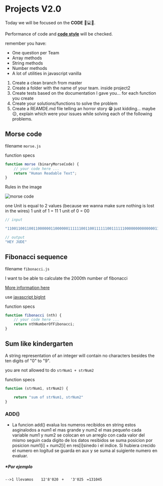 # Projects V2.0

Today we will be focused on the **CODE** 👾💻👾.

Performance of code and **[code style](https://github.com/airbnb/javascript)** will be checked.

remember you have:

* One question per Team
* Array methods
* String methods
* Number methods
* A lot of utilities in javascript vanilla

1. Create a clean branch from master
1. Create a folder with the name of your team. inside project2
1. Create tests based on the documentation I gave you... for each function you create
1. Create your solutions/functions to solve the problem
1. Create a REAMDE.md file telling an horror story 😁 just kidding... maybe 😉, explain which were your issues while solving each of the following problems.


## Morse code

filename `morse.js`

function specs

```js
function morse (binaryMorseCode) {
    // your code here ...
    return "Human Readable Text";
}
```

Rules in the image

![morse code](https://upload.wikimedia.org/wikipedia/commons/thumb/b/b5/International_Morse_Code.svg/1200px-International_Morse_Code.svg.png)

one Unit is equal to 2 values (because we wanna make sure nothing is lost in the wires)
1 unit of 1 = 11
1 unit of 0 = 00

```js
// input

"1100110011001100000011000000111111001100111111001111110000000000000011001111110011111100111111000000110011001111110000001111110011001100000011"

// output
"HEY JUDE"
```

## Fibonacci sequence

filename `fibonacci.js`

I want to be able to calculate the 2000th number of fibonacci

[More information here](https://en.wikipedia.org/wiki/Fibonacci_number)

use [javascript bigInt](https://developer.mozilla.org/en-US/docs/Web/JavaScript/Reference/Global_Objects/BigInt)

function specs

```js
function fibonacci (nth) {
    // your code here ...
    return nthNumberOfFibonacci;
}
```

## Sum like kindergarten

A string representation of an integer will contain no characters besides the ten digits of "0" to "9".

you are not allowed to do
`strNum1 + strNum2`

function specs

```js
function (strNum1, strNum2) {

    return "sum of strNum1, strNum2"
}
```

### ADD()
- La funcion add() evalua los numeros recibidos en string estos asginalodos a num1 el mas grande y num2 el mas pequeño cada variable num1 y num2 se colocan en un arreglo con cada valor del mismo seguin cada digito de los datos resibidos se suma posicion por posicion num1[i] + num2[i] en res[i]sinedo i el indice. Si hubiera crecido el numero en logitud se guarda en aux y se suma al suigiente numero en evaluar.

##### *Por ejemplo


`-->1 llevamos `
`   12'8'020 `
` +   '3'025`
` =131045`
